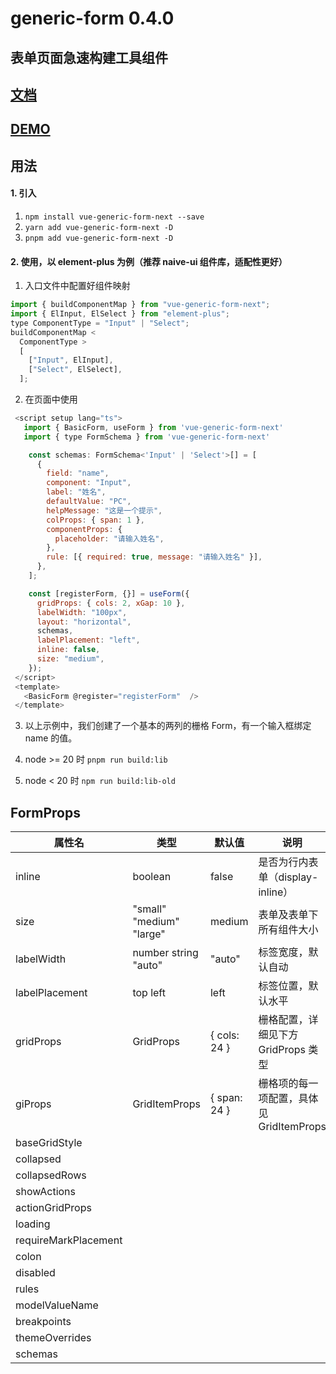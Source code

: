 # generic-form 0.4.0

## 表单页面急速构建工具组件

## [文档](https://generic-form-docs.netlify.app "文档")

## [DEMO](https://codesandbox.io/p/sandbox/elated-solomon-uqfc8e?file=%2Fsrc%2FApp.vue)

## 用法

#### 1. 引入

1. `npm install vue-generic-form-next --save`
2. `yarn add vue-generic-form-next -D`
3. `pnpm add vue-generic-form-next -D`

#### 2. 使用，以 element-plus 为例（推荐 naive-ui 组件库，适配性更好）

1.  入口文件中配置好组件映射

```javascript
import { buildComponentMap } from "vue-generic-form-next";
import { ElInput, ElSelect } from "element-plus";
type ComponentType = "Input" | "Select";
buildComponentMap <
  ComponentType >
  [
    ["Input", ElInput],
    ["Select", ElSelect],
  ];
```

2.  在页面中使用

```javascript
 <script setup lang="ts">
   import { BasicForm, useForm } from 'vue-generic-form-next'
   import { type FormSchema } from 'vue-generic-form-next'

    const schemas: FormSchema<'Input' | 'Select'>[] = [
      {
        field: "name",
        component: "Input",
        label: "姓名",
        defaultValue: "PC",
        helpMessage: "这是一个提示",
        colProps: { span: 1 },
        componentProps: {
          placeholder: "请输入姓名",
        },
        rule: [{ required: true, message: "请输入姓名" }],
      },
    ];

    const [registerForm, {}] = useForm({
      gridProps: { cols: 2, xGap: 10 },
      labelWidth: "100px",
      layout: "horizontal",
      schemas,
      labelPlacement: "left",
      inline: false,
      size: "medium",
    });
 </script>
 <template>
   <BasicForm @register="registerForm"  />
 </template>
```

3. 以上示例中，我们创建了一个基本的两列的栅格 Form，有一个输入框绑定 name 的值。

4. node >= 20 时
   `pnpm run build:lib`
5. node < 20 时
   `npm run build:lib-old`

## FormProps

| 属性名               | 类型                     | 默认值       | 说明                                     |
| -------------------- | ------------------------ | ------------ | ---------------------------------------- |
| inline               | boolean                  | false        | 是否为行内表单（display-inline）         |
| size                 | "small" "medium" "large" | medium       | 表单及表单下所有组件大小                 |
| labelWidth           | number string "auto"     | "auto"       | 标签宽度，默认自动                       |
| labelPlacement       | top left                 | left         | 标签位置，默认水平                       |
| gridProps            | GridProps                | { cols: 24 } | 栅格配置，详细见下方 GridProps 类型      |
| giProps              | GridItemProps            | { span: 24 } | 栅格项的每一项配置，具体见 GridItemProps |
| baseGridStyle        |                          |              |                                          |
| collapsed            |                          |              |                                          |
| collapsedRows        |                          |              |                                          |
| showActions          |                          |              |                                          |
| actionGridProps      |                          |              |                                          |
| loading              |                          |              |                                          |
| requireMarkPlacement |                          |              |                                          |
| colon                |                          |              |                                          |
| disabled             |                          |              |                                          |
| rules                |                          |              |                                          |
| modelValueName       |                          |              |                                          |
| breakpoints          |                          |              |                                          |
| themeOverrides       |                          |              |                                          |
| schemas              |                          |              |                                          |
